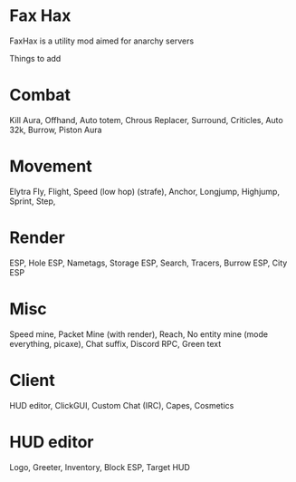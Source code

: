 # Fax Hax
FaxHax is a utility mod aimed for anarchy servers

Things to add

# Combat
Kill Aura, 
Offhand, 
Auto totem, 
Chrous Replacer, 
Surround, 
Criticles, 
Auto 32k, 
Burrow, 
Piston Aura

# Movement
Elytra Fly, 
Flight, 
Speed (low hop) (strafe), 
Anchor, 
Longjump, 
Highjump, 
Sprint, 
Step, 

# Render
ESP, 
Hole ESP, 
Nametags, 
Storage ESP, 
Search, 
Tracers, 
Burrow ESP, 
City ESP

# Misc
Speed mine, 
Packet Mine (with render), 
Reach, 
No entity mine (mode everything, picaxe), 
Chat suffix, 
Discord RPC, 
Green text

# Client
HUD editor, 
ClickGUI, 
Custom Chat (IRC), 
Capes, 
Cosmetics

# HUD editor
Logo, 
Greeter, 
Inventory, 
Block ESP, 
Target HUD


